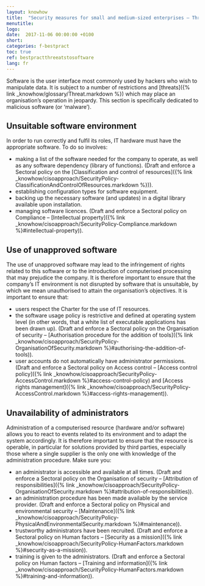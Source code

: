 ```yaml
---
layout: knowhow
title:  "Security measures for small and medium-sized enterprises – Threats to software"
menutitle:
logo:
date:  2017-11-06 00:00:00 +0100
short:
categories: f-bestpract
toc: true
ref: bestpractthreeatstosoftware
lang: fr
---
```

Software is the user interface most commonly used by hackers who wish to manipulate data. It is subject to a number of restrictions and [threats]({% link _knowhow/glossary/Threat.markdown %}) which may place an organisation’s operation in jeopardy. This section is specifically dedicated to malicious software (or ‘malware’).

## Unsuitable software environment
In order to run correctly and fulfil its roles, IT hardware must have the appropriate software. To do so involves:

* making a list of the software needed for the company to operate, as well as any software dependency (library of functions). (Draft and enforce a Sectoral policy on the [Classification and control of resources]({% link _knowhow/cisoapproach/SecurityPolicy-ClassificationAndControlOfResources.markdown %})).
* establishing configuration types for software equipment.
* backing up the necessary software (and updates) in a digital library available upon installation.
* managing software licences. (Draft and enforce a Sectoral policy on Compliance – [Intellectual property]({% link _knowhow/cisoapproach/SecurityPolicy-Compliance.markdown %}#intellectual-property)).

## Use of unapproved software
The use of unapproved software may lead to the infringement of rights related to this software or to the introduction of computerised processing that may prejudice the company. It is therefore important to ensure that the company’s IT environment is not disrupted by software that is unsuitable, by which we mean unauthorised to attain the organisation’s objectives. It is important to ensure that:

* users respect the Charter for the use of IT resources.
* the software usage policy is restrictive and defined at operating system level (in other words, that a white list of executable applications has been drawn up). (Draft and enforce a Sectoral policy on the Organisation of security – [Authorisation procedure for the addition of tools]({% link _knowhow/cisoapproach/SecurityPolicy-OrganisationOfSecurity.markdown %}#authorising-the-addition-of-tools)).
* user accounts do not automatically have administrator permissions. (Draft and enforce a Sectoral policy on Access control – [Access control policy]({% link _knowhow/cisoapproach/SecurityPolicy-AccessControl.markdown %}#access-control-policy) and [Access rights management]({% link _knowhow/cisoapproach/SecurityPolicy-AccessControl.markdown %}#access-rights-management)).

## Unavailability of administrators
Administration of a computerised resource (hardware and/or software) allows you to react to events related to its environment and to adapt the system accordingly. It is therefore important to ensure that the resource is operable, in particular for solutions provided by third parties, especially those where a single supplier is the only one with knowledge of the administration procedure. Make sure you:

* an administrator is accessible and available at all times. (Draft and enforce a Sectoral policy on the Organisation of security – [Attribution of responsibilities]({% link _knowhow/cisoapproach/SecurityPolicy-OrganisationOfSecurity.markdown %}#attribution-of-responsibilities)).
* an administration procedure has been made available by the service provider. (Draft and enforce a Sectoral policy on Physical and environmental security – [Maintenance]({% link _knowhow/cisoapproach/SecurityPolicy-PhysicalAndEnvironmentalSecurity.markdown %}#maintenance)).
* trustworthy administrators have been recruited. (Draft and enforce a Sectoral policy on Human factors – [Security as a mission]({% link _knowhow/cisoapproach/SecurityPolicy-HumanFactors.markdown %}#security-as-a-mission)).
* training is given to the administrators. (Draft and enforce a Sectoral policy on Human factors – [Training and information]({% link _knowhow/cisoapproach/SecurityPolicy-HumanFactors.markdown %}#training-and-information)).

